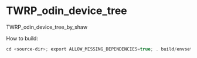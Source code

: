 # TWRP_odin_device_tree
TWRP_odin_device_tree_by_shaw

How to build:
```c
cd <source-dir>; export ALLOW_MISSING_DEPENDENCIES=true; . build/envsetup.sh; lunch twrp_odin-eng; mka bootimage
